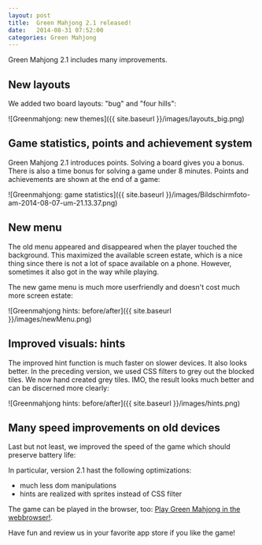 ```yaml
---
layout: post
title:  Green Mahjong 2.1 released!
date:   2014-08-31 07:52:00
categories: Green Mahjong
---
```

Green Mahjong 2.1 includes many improvements. 

New layouts
-----------

We added two board layouts: "bug" and "four hills":

![Greenmahjong: new themes]({{ site.baseurl }}/images/layouts_big.png)


Game statistics, points and achievement system
----------------------------------------------

Green Mahjong 2.1 introduces points. Solving a board gives you a bonus. There is also a
time bonus for solving a game under 8 minutes. Points and achievements are shown at the 
end of a game:


![Greenmahjong: game statistics]({{ site.baseurl }}/images/Bildschirmfoto-am-2014-08-07-um-21.13.37.png)

New menu
---------
The old menu appeared and disappeared when the player touched the background. This maximized the available screen estate, 
which is a nice thing since there is not a lot of space available on a phone. However, sometimes it also got in the way while 
playing. 

The new game menu is much more userfriendly and doesn't cost much more screen estate: 

![Greenmahjong hints: before/after]({{ site.baseurl }}/images/newMenu.png)
            
            
Improved visuals: hints
------------------------


The improved hint function is much faster on slower devices. It also looks better.
In the preceding version, we used CSS filters to grey out the blocked tiles. We now hand created grey tiles.
IMO, the result looks much better and can be discerned more clearly:

![Greenmahjong hints: before/after]({{ site.baseurl }}/images/hints.png)


Many speed improvements on old devices
--------------------------------------

Last but not least, we improved the speed of the game which should preserve battery life:

In particular, version 2.1 hast the following optimizations:

 * much less dom manipulations
 * hints are realized with sprites instead of CSS filter


The game can be played in the browser, too: [Play Green Mahjong in the webbrowser!][PlayGameInBrowser].

Have fun and review us in your favorite app store if you like the game!



[PlayGameInBrowser]: https://play.google.com/store/apps/details?id=de.beck.greenmahjong